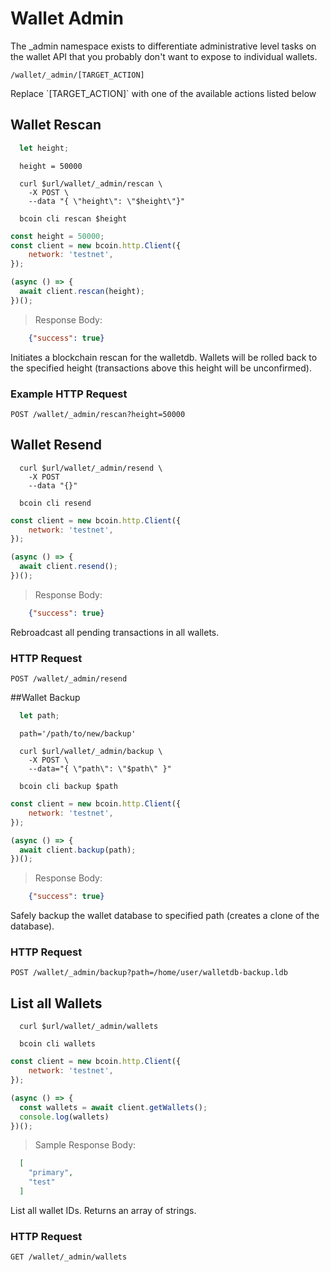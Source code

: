 # Wallet Admin
The _admin namespace exists to differentiate administrative level tasks on the wallet API that you probably don't want to expose to individual wallets. 

`/wallet/_admin/[TARGET_ACTION]`

<aside class="notice">
Replace `[TARGET_ACTION]` with one of the available actions listed below
</aside>

## Wallet Rescan
```javascript
  let height;
```

```shell--vars
  height = 50000
```

```shell--curl
  curl $url/wallet/_admin/rescan \
    -X POST \
    --data "{ \"height\": \"$height\"}"
```

```shell--cli
  bcoin cli rescan $height
```

```javascript
const height = 50000;
const client = new bcoin.http.Client({
    network: 'testnet',
});

(async () => {
  await client.rescan(height);
})();

```

> Response Body:

```json
    {"success": true}
```

Initiates a blockchain rescan for the walletdb. Wallets will be rolled back to the specified height (transactions above this height will be unconfirmed).

### Example HTTP Request
`POST /wallet/_admin/rescan?height=50000`


## Wallet Resend
```shell--curl
  curl $url/wallet/_admin/resend \
    -X POST 
    --data "{}"
```

```shell--cli
  bcoin cli resend
```

```javascript
const client = new bcoin.http.Client({
    network: 'testnet',
});

(async () => {
  await client.resend();
})();

```

> Response Body:

```json
    {"success": true}
```

Rebroadcast all pending transactions in all wallets.

### HTTP Request 

`POST /wallet/_admin/resend` 

##Wallet Backup
```javascript
  let path;
```

```shell--vars
  path='/path/to/new/backup'
```

```shell--curl
  curl $url/wallet/_admin/backup \
    -X POST \
    --data="{ \"path\": \"$path\" }" 
```

```shell--cli
  bcoin cli backup $path
```

```javascript
const client = new bcoin.http.Client({
    network: 'testnet',
});

(async () => {
  await client.backup(path);
})();

```

> Response Body:

```json
    {"success": true}
```

Safely backup the wallet database to specified path (creates a clone of the database).

### HTTP Request 

`POST /wallet/_admin/backup?path=/home/user/walletdb-backup.ldb` 

## List all Wallets

```shell--curl
  curl $url/wallet/_admin/wallets
```

```shell--cli
  bcoin cli wallets
```

```javascript
const client = new bcoin.http.Client({
    network: 'testnet',
});

(async () => {
  const wallets = await client.getWallets();
  console.log(wallets)
})();

```

> Sample Response Body:

```json
  [
    "primary",
    "test"
  ]
```

List all wallet IDs. Returns an array of strings.

### HTTP Request 

`GET /wallet/_admin/wallets`  